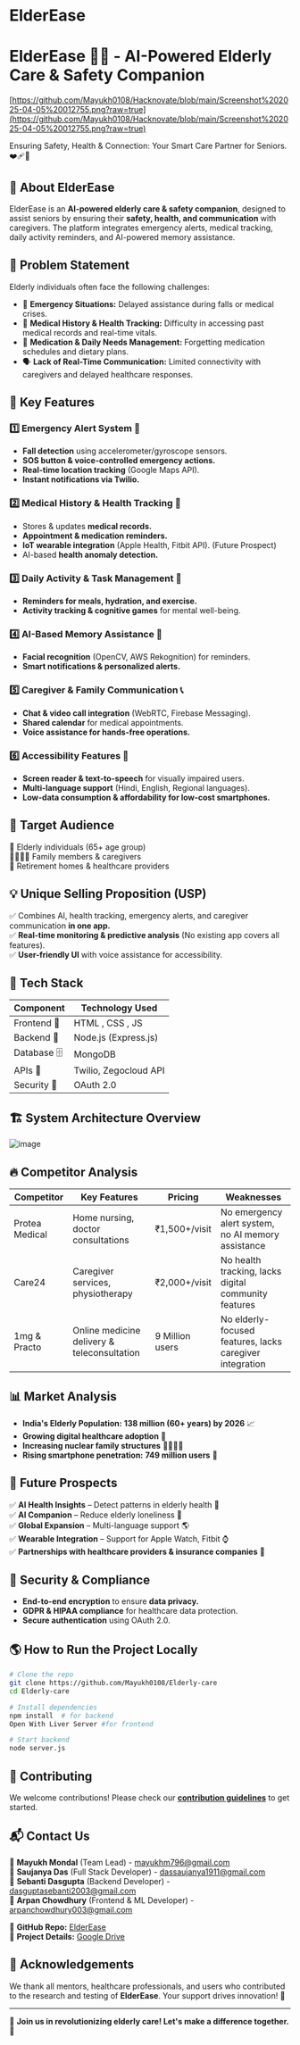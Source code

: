 # ElderEase


# ElderEase 👴👵 - AI-Powered Elderly Care & Safety Companion

[https://github.com/Mayukh0108/Hacknovate/blob/main/Screenshot%202025-04-05%20012755.png?raw=true](https://github.com/Mayukh0108/Hacknovate/blob/main/Screenshot%202025-04-05%20012755.png?raw=true)


Ensuring Safety, Health & Connection: Your Smart Care Partner for Seniors. ❤️‍🩹🚨

## 🚀 About ElderEase
ElderEase is an **AI-powered elderly care & safety companion**, designed to assist seniors by ensuring their **safety, health, and communication** with caregivers. The platform integrates emergency alerts, medical tracking, daily activity reminders, and AI-powered memory assistance.

## 🎯 Problem Statement
Elderly individuals often face the following challenges:

- 🚨 **Emergency Situations:** Delayed assistance during falls or medical crises.
- 📑 **Medical History & Health Tracking:** Difficulty in accessing past medical records and real-time vitals.
- 💊 **Medication & Daily Needs Management:** Forgetting medication schedules and dietary plans.
- 🗣 **Lack of Real-Time Communication:** Limited connectivity with caregivers and delayed healthcare responses.

## 🌟 Key Features
### 1️⃣ Emergency Alert System 🚨
- **Fall detection** using accelerometer/gyroscope sensors.
- **SOS button & voice-controlled emergency actions.**
- **Real-time location tracking** (Google Maps API).
- **Instant notifications via Twilio.**

### 2️⃣ Medical History & Health Tracking 🏥
- Stores & updates **medical records.**
- **Appointment & medication reminders.**
- **IoT wearable integration** (Apple Health, Fitbit API). (Future Prospect)
- AI-based **health anomaly detection.**

### 3️⃣ Daily Activity & Task Management 📆
- **Reminders for meals, hydration, and exercise.**
- **Activity tracking & cognitive games** for mental well-being.

### 4️⃣ AI-Based Memory Assistance 🤖
- **Facial recognition** (OpenCV, AWS Rekognition) for reminders.
- **Smart notifications & personalized alerts.**

### 5️⃣ Caregiver & Family Communication 📞
- **Chat & video call integration** (WebRTC, Firebase Messaging).
- **Shared calendar** for medical appointments.
- **Voice assistance for hands-free operations.**

### 6️⃣ Accessibility Features 🦾
- **Screen reader & text-to-speech** for visually impaired users.
- **Multi-language support** (Hindi, English, Regional languages).
- **Low-data consumption & affordability for low-cost smartphones.**

## 🎯 Target Audience
👵 Elderly individuals (65+ age group)  
👨‍👩‍👧‍👦 Family members & caregivers  
🏡 Retirement homes & healthcare providers  

## 💡 Unique Selling Proposition (USP)
✅ Combines AI, health tracking, emergency alerts, and caregiver communication **in one app.**  
✅ **Real-time monitoring & predictive analysis** (No existing app covers all features).  
✅ **User-friendly UI** with voice assistance for accessibility.  

## 🔧 Tech Stack
| **Component** | **Technology Used** |
|--------------|------------------|
| Frontend 🎨 | HTML , CSS , JS |
| Backend 🔧 | Node.js (Express.js) |
| Database 🗄️ | MongoDB |
| APIs 📡 | Twilio, Zegocloud API |
| Security 🔐 | OAuth 2.0 |

## 🏗️ System Architecture Overview

![image](https://github.com/user-attachments/assets/0d7a69b8-42a3-4009-a049-c989bd6d8ca6)


## 🔥 Competitor Analysis
| Competitor | Key Features | Pricing | Weaknesses |
|------------|-------------|---------|------------|
| Protea Medical | Home nursing, doctor consultations | ₹1,500+/visit | No emergency alert system, no AI memory assistance |
| Care24 | Caregiver services, physiotherapy | ₹2,000+/visit | No health tracking, lacks digital community features |
| 1mg & Practo | Online medicine delivery & teleconsultation | 9 Million users | No elderly-focused features, lacks caregiver integration |

## 📊 Market Analysis
- **India's Elderly Population:** **138 million (60+ years) by 2026** 📈
- **Growing digital healthcare adoption** 🏥
- **Increasing nuclear family structures** 👨‍👩‍👧‍👦
- **Rising smartphone penetration:** **749 million users** 📱

## 📅 Future Prospects
✅ **AI Health Insights** – Detect patterns in elderly health 🏥  
✅ **AI Companion** – Reduce elderly loneliness 🤖  
✅ **Global Expansion** – Multi-language support 🌎  
✅ **Wearable Integration** – Support for Apple Watch, Fitbit ⌚  
✅ **Partnerships with healthcare providers & insurance companies** 🤝  

## 🔐 Security & Compliance
- **End-to-end encryption** to ensure **data privacy.**
- **GDPR & HIPAA compliance** for healthcare data protection.
- **Secure authentication** using OAuth 2.0.

## 🌎 How to Run the Project Locally
```bash
# Clone the repo
git clone https://github.com/Mayukh0108/Elderly-care
cd Elderly-care

# Install dependencies
npm install  # for backend
Open With Liver Server #for frontend

# Start backend
node server.js
```

## 🤝 Contributing
We welcome contributions! Please check our **[contribution guidelines](https://github.com/Mayukh0108/Elderly-care/blob/main/CONTRIBUTING.md)** to get started.

## 📬 Contact Us
👤 **Mayukh Mondal** (Team Lead) - [mayukhm796@gmail.com](mailto:mayukhm796@gmail.com)  
👤 **Saujanya Das** (Full Stack Developer) - [dassaujanya1911@gmail.com](mailto:dassaujanya1911@gmail.com)  
👤 **Sebanti Dasgupta** (Backend Developer) - [dasguptasebanti2003@gmail.com](mailto:dasguptasebanti2003@gmail.com)  
👤 **Arpan Chowdhury** (Frontend & ML Developer) - [arpanchowdhury003@gmail.com](mailto:arpanchowdhury003@gmail.com)  

📌 **GitHub Repo:** [ElderEase](https://github.com/Mayukh0108/ElderEase/)  
📌 **Project Details:** [Google Drive](https://drive.google.com/drive/folders/1sogM5gNOdINqnZg1hLt5w_WBRrzvTEk0)

## 🙌 Acknowledgements
We thank all mentors, healthcare professionals, and users who contributed to the research and testing of **ElderEase**. Your support drives innovation! 🚀

---

🌟 **Join us in revolutionizing elderly care! Let's make a difference together. 💙**

